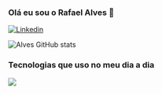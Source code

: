 ### Olá eu sou o Rafael Alves 👋

[![Linkedin](https://img.shields.io/badge/LinkedIn-0077B5?style=for-the-badge&logo=linkedin&logoColor=white)](https://www.linkedin.com/in/rafaelalvesd/)

![Alves GitHub stats](https://github-readme-stats.vercel.app/api?username=rafadiasdev&show_icons=true&theme=transparent)

### Tecnologias que uso no meu dia a dia

<img src = "https://img.shields.io/badge/Kotlin-0095D5?&style=for-the-badge&logo=kotlin&logoColor=white" />
